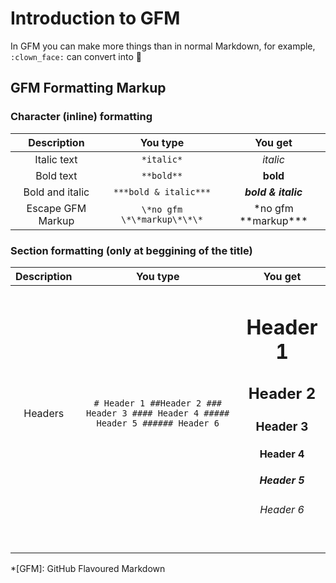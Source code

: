 # Introduction to GFM

In GFM you can make more things than in normal Markdown, for example, `:clown_face:` can convert into 🤡 <!--is this you?-->

## GFM Formatting Markup

### Character (inline) formatting

| Description | You type | You get |
|:---:|:---:|:---:|
| Italic text | `*italic*` | *italic* |
|  Bold text | `**bold**` | **bold** |
| Bold and italic | `***bold & italic***` | ***bold & italic*** |
| Escape GFM Markup | `\*no gfm \*\*markup\*\*\*` | \*no gfm \*\*markup\*\*\* |

### Section formatting (only at beggining of the title)

| Description | You type | You get |
|:---:|:---:|:---:|
| Headers | `# Header 1 ##Header 2 ### Header 3 #### Header 4 ##### Header 5 ###### Header 6` | <h1>Header 1</h1><h2>Header 2</h2><h3>Header 3</h3><h4>Header 4</h4><h5>Header 5</h5><h6>Header 6</h6> |
|  |  |  |
|  |  |  |
|  |  |  |

*[GFM]: GitHub Flavoured Markdown
